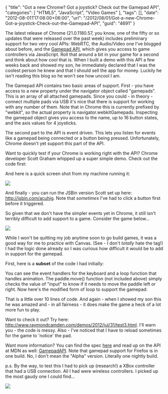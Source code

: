 {
	"title": "Got a new Chrome? Got a joystick? Check out the Gamepad API",
	"categories": [
		"HTML5",
		"JavaScript",
		"Video Games"
	],
	"tags": [],
	"date": "2012-08-01T17:08:00+06:00",
	"url": "/2012/08/01/Got-a-new-Chrome-Got-a-joystick-Check-out-the-Gamepad-API",
	"guid": "4691"
}

The latest release of Chrome (21.0.1180.57, you know, one of the fifty or so updates that were released over the past week) includes preliminary support for two very cool APIs: WebRTC, the Audio/Video one I've blogged about before, and the <a href="https://dvcs.w3.org/hg/gamepad/raw-file/default/gamepad.html">Gamepad API</a>, which gives you access to game controllers via JavaScript. Roll that around a bit in your game for a second and think about how cool that is. When I built a demo with this API a few weeks back and showed my son, he immediately declared that I was the coolest person he knew and that I should sell the app for money. Luckily he isn't reading this blog so he won't see how uncool I am.
<!--more-->
The Gamepad API contains two basic areas of support. First - you have access to a new property under the navigator object called "gamepads". This is an array of all attached gamepads. Since you could - in theory - connect multiple pads via USB it's nice that there is support for working with any number of them. Note that in Chrome this is currently prefixed by "webkit", so the actual property is navigator.webkitGamepads. Inspecting the gamepad object gives you access to the name, up to 16 button states, and the axis values for 4 joysticks. 

The second part to the API is event driven. This lets you listen for events like a gamepad being connected or a button being pressed. Unfortunately, Chrome doesn't yet support this part of the API. 

Want to quickly test if your Chrome is working right with the API? Chrome developer Scott Graham whipped up a super simple demo. Check out the code first:

<script src="https://gist.github.com/3230529.js?file=gistfile1.js"></script>

And here is a quick screen shot from my machine running it:

<img src="http://www.raymondcamden.com/images/ScreenClip107.png" />

And finally - you can run the JSBin version Scott set up here: <a href="http://jsbin.com/acuhig">http://jsbin.com/acuhig</a>. Note that <i>sometimes</i> I've had to click a button first before it triggered.

So given that we don't have the simpler events yet in Chrome, it still isn't terribly difficult to add support to a game. Consider the game below...

<img src="http://www.raymondcamden.com/images/ScreenClip108.png" />

While I won't be quitting my job anytime soon to go build games, it was a good way for me to practice with Canvas. (See - I don't <i>totally</i> hate the tag!) I had the logic done already so I was curious how difficult it would be to add in support for the gamepad. 

First, here is a <b>subset</b> of the code I had initially:

<script src="https://gist.github.com/3230573.js?file=gistfile1.js"></script>

You can see the event handlers for the keyboard and a loop function that handles animation. The paddle.move() function (not included above) simply checks the value of "input" to know if it needs to move the paddle left or right. Now here's the modified form of loop to support the gamepad:

<script src="https://gist.github.com/3230580.js?file=gistfile1.js"></script>

That is a little over 10 lines of code. And again - when I showed my son this he was amazed and - in all fairness - it does make the game a heck of a lot more fun to play. 

Want to check it out? Try here: <a href="http://www.raymondcamden.com/demos/2012/jul/31/test3.html">http://www.raymondcamden.com/demos/2012/jul/31/test3.html</a>. I'll warn you - the code is messy. Also - I've noticed that I have to reload sometimes for the game to 'notice' the pad. 

Want more information? You can find the spec <a href="https://dvcs.w3.org/hg/gamepad/raw-file/default/gamepad.html">here</a> and read up on the API at MDN as well: <a href="https://wiki.mozilla.org/GamepadAPI">GamepadAPI</a>. Note that gamepad support for Firefox is in one build. No, I don't mean the "Alpha" version. Literally one nightly build. 

p.s. By the way, to test this I had to pick up (research!) a XBox controller that had a USB connection. All I had were wireless controllers. I picked up the most gaudy one I could find...

<img src="http://www.raymondcamden.com/images/2012-08-01 15.39.25.jpg" />
